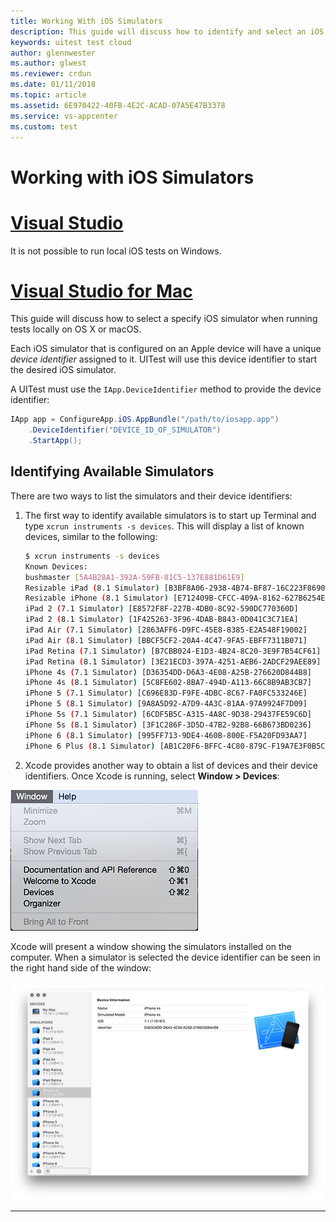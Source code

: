 ```yaml
---
title: Working With iOS Simulators
description: This guide will discuss how to identify and select an iOS simulator that should be used to run Xamarin.UITests locally.
keywords: uitest test cloud
author: glennwester
ms.author: glwest
ms.reviewer: crdun
ms.date: 01/11/2018
ms.topic: article
ms.assetid: 6E970422-40FB-4E2C-ACAD-07A5E47B3378
ms.service: vs-appcenter
ms.custom: test
---
```


# Working with  iOS Simulators

# [Visual Studio](#tab/vswin)


It is not possible to run local iOS tests on Windows. 

# [Visual Studio for Mac](#tab/vsmac)

This guide will discuss how to select a specify iOS simulator when running tests locally on OS X or macOS.
 
Each iOS simulator that is configured on an Apple device will have a unique 
_device identifier_ assigned to it. UITest will use this device identifier to
 start the desired iOS simulator.
 
A UITest must use the `IApp.DeviceIdentifier` method to provide the device identifier:

```csharp
IApp app = ConfigureApp.iOS.AppBundle("/path/to/iosapp.app")
    .DeviceIdentifier("DEVICE_ID_OF_SIMULATOR")
    .StartApp();
```

## Identifying Available Simulators

There are two ways to list the simulators and their device identifiers:

1.  The first way to identify available simulators is to start up Terminal and type `xcrun instruments -s devices`. This will display a list of known devices, similar to the following:

    ```bash
    $ xcrun instruments -s devices
    Known Devices:
    bushmaster [5A4B28A1-392A-59FB-81C5-137E881D61E9]
    Resizable iPad (8.1 Simulator) [B3BF8A06-2938-4B74-BF87-16C223F8690C]
    Resizable iPhone (8.1 Simulator) [E712409B-CFCC-409A-8162-627B6254EB3C]
    iPad 2 (7.1 Simulator) [E8572F8F-227B-4DB0-8C92-590DC770360D]
    iPad 2 (8.1 Simulator) [1F425263-3F96-4DAB-B843-0D041C3C71EA]
    iPad Air (7.1 Simulator) [2863AFF6-D9FC-45E8-8385-E2A548F19002]
    iPad Air (8.1 Simulator) [BBCF5CF2-20A4-4C47-9FA5-EBFF7311B071]
    iPad Retina (7.1 Simulator) [B7CBB024-E1D3-4B24-8C20-3E9F7B54CF61]
    iPad Retina (8.1 Simulator) [3E21ECD3-397A-4251-AEB6-2ADCF29AEE89]
    iPhone 4s (7.1 Simulator) [D36354DD-D6A3-4E08-A25B-276620D844B8]
    iPhone 4s (8.1 Simulator) [5C8FE602-8BA7-494D-A113-66C8B9AB3CB7]
    iPhone 5 (7.1 Simulator) [C696E83D-F9FE-4DBC-8C67-FA0FC533246E]
    iPhone 5 (8.1 Simulator) [9A8A5D92-A7D9-4A3C-81AA-97A9924F7D09]
    iPhone 5s (7.1 Simulator) [6CDF5B5C-A315-4A8C-9D38-29437FE59C6D]
    iPhone 5s (8.1 Simulator) [3F1C286F-3D5D-47B2-92B8-66B673BD0236]
    iPhone 6 (8.1 Simulator) [995FF713-9DE4-460B-800E-F5A20FD93AA7]
    iPhone 6 Plus (8.1 Simulator) [AB1C20F6-BFFC-4C80-879C-F19A7E3F0B5C]
    ```

2. Xcode provides another way to obtain a list of devices and their device identifiers. Once Xcode is running, select **Window > Devices**:

[ ![Device Identifiers for simulator images](./images/working-with-ios-simulator-01-sml.png)](./images/working-with-ios-simulator-01.png#lightbox)


Xcode will present a window showing the simulators installed on the computer. When a simulator is selected the device identifier can be seen in the right hand side of the window:

[ ![Selecting a simulator](./images/working-with-ios-simulator-02-sml.png)](./images/working-with-ios-simulator-02.png#lightbox)

-----

